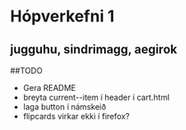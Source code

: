 # Hópverkefni 1

## jugguhu, sindrimagg, aegirok

##TODO

- Gera README
- breyta current--item í header í cart.html
- laga button í námskeið
- flipcards virkar ekki í firefox?
